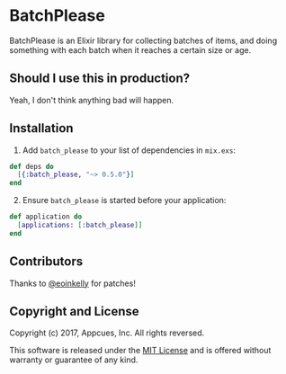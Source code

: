 # BatchPlease

BatchPlease is an Elixir library for collecting batches of items,
and doing something with each batch when it reaches a certain size
or age.

## Should I use this in production?

Yeah, I don't think anything bad will happen.

## Installation

1. Add `batch_please` to your list of dependencies in `mix.exs`:

  ```elixir
  def deps do
    [{:batch_please, "~> 0.5.0"}]
  end
  ```

2. Ensure `batch_please` is started before your application:

  ```elixir
  def application do
    [applications: [:batch_please]]
  end
  ```

## Contributors

Thanks to [@eoinkelly](https://github.com/eoinkelly) for patches!

## Copyright and License

Copyright (c) 2017, Appcues, Inc.  All rights reversed.

This software is released under the
[MIT License](https://opensource.org/licenses/MIT)
and is offered without warranty or guarantee of any kind.

